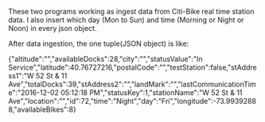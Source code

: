 These two programs working as ingest data from Citi-Bike real time station data. I also insert which day (Mon to Sun) and time (Morning or Night or Noon) in every json object.

After data ingestion, the one tuple(JSON object) is like:

{"altitude":"","availableDocks":28,"city":"","statusValue":"In Service","latitude":40.76727216,"postalCode":"","testStation":false,"stAddress1":"W 52 St & 11 Ave","totalDocks":39,"stAddress2":"","landMark":"","lastCommunicationTime":"2016-12-02 05:12:18 PM","statusKey":1,"stationName":"W 52 St & 11 Ave","location":"","id":72,"time":"Night","day":"Fri","longitude":-73.99392888,"availableBikes":8}